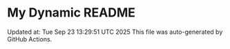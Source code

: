 # My Dynamic README
Updated at: Tue Sep 23 13:29:51 UTC 2025
This file was auto-generated by GitHub Actions.

